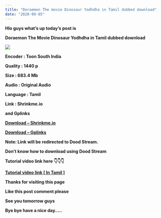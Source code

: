 ```yaml
---
title: "Doraemon The movie Dinosaur Yodhdha in Tamil dubbed download"
date: "2020-09-05"
---
```


**Hlo guys what’s up today’s post is**

**Doraemon The Movie Dinosaur Yodhdha in Tamil dubbed download**

[![](https://1.bp.blogspot.com/-kuEyBiyULhA/X1MdYzp48FI/AAAAAAAAAek/96Y7-X6RKbYdaH8NaKfiHa0QzSsn-nnIwCLcBGAsYHQ/s320/DoraeMon-8th-movie-Toonsouthindia-485x360.jpg)](https://1.bp.blogspot.com/-kuEyBiyULhA/X1MdYzp48FI/AAAAAAAAAek/96Y7-X6RKbYdaH8NaKfiHa0QzSsn-nnIwCLcBGAsYHQ/s485/DoraeMon-8th-movie-Toonsouthindia-485x360.jpg)

  

**Encoder : Toon South India**

**Quality : 1440 p**

**Size : 683.4 Mb**

**Audio : Original Audio**

**Language : Tamil**

**Link : Shrinkme.io**

 **and Gplinks**

**[Download – Shrinkme.io](https://shrinke.me/oTK8zhn)**

**[Download – Gplinks](https://gplinks.co/zEdxsIA)**

**Note: Link will be redirected to Dood Stream.**

**Don’t know how to download using Dood Stream**

**Tutorial video link here 👇👇👇**

**[Tutorial video link \[ In Tamil \]](https://youtu.be/V4T8j50S-kc)**

  

  

**Thanks for visiting this page**

**Like this post comment please**

**See you tomorrow guys**

**Bye bye have a nice day…..**
